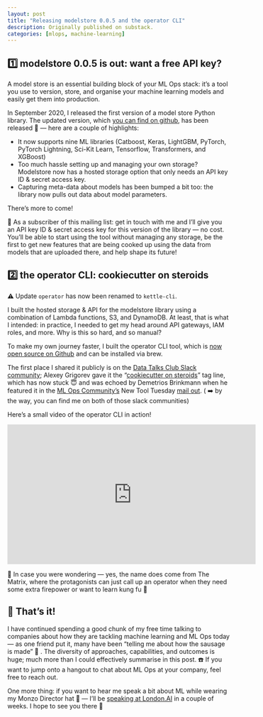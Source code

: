 ```yaml
---
layout: post
title: "Releasing modelstore 0.0.5 and the operator CLI"
description: Originally published on substack.
categories: [mlops, machine-learning]
---
```



## 1️⃣ modelstore 0.0.5 is out: want a free API key?

A model store is an essential building block of your ML Ops stack: it’s a tool you use to version, store, and organise your machine learning models and easily get them into production.

In September 2020, I released the first version of a model store Python library. The updated version, which [you can find on github](https://github.com/operatorai/modelstore), has been released 🎉 — here are a couple of highlights:

* It now supports nine ML libraries (Catboost, Keras, LightGBM, PyTorch, PyTorch Lightning, Sci-Kit Learn, Tensorflow, Transformers, and XGBoost)
* Too much hassle setting up and managing your own storage? Modelstore now has a hosted storage option that only needs an API key ID & secret access key.
* Capturing meta-data about models has been bumped a bit too: the library now pulls out data about model parameters.

There’s more to come!

🎁 As a subscriber of this mailing list: get in touch with me and I’ll give you an API key ID & secret access key for this version of the library — no cost. You’ll be able to start using the tool without managing any storage, be the first to get new features that are being cooked up using the data from models that are uploaded there, and help shape its future!

## 2️⃣ the operator CLI: cookiecutter on steroids

⚠️ Update `operator` has now been renamed to `kettle-cli`. 

I built the hosted storage & API for the modelstore library using a combination of Lambda functions, S3, and DynamoDB. At least, that is what I intended: in practice, I needed to get my head around API gateways, IAM roles, and more. Why is this so hard, and so manual?

To make my own journey faster, I built the operator CLI tool, which is [now open source on Github](https://github.com/operatorai/operator) and can be installed via brew.

The first place I shared it publicly is on the [Data Talks Club Slack community](https://datatalks.club/); Alexey Grigorev gave it the “[cookiecutter on steroids](https://www.linkedin.com/embed/feed/update/urn:li:ugcPost:6762994584785092608)” tag line, which has now stuck 😇 and was echoed by Demetrios Brinkmann when he featured it in the [ML Ops Community’s](https://mlops.community/) New Tool Tuesday [mail out](http://autodb.activehosted.com/index.php?action=social&chash=43ec517d68b6edd3015b3edc9a11367b.98&s=c2c6b31ab2be1bd19095d70e73326b69). ( ➡️ by the way, you can find me on both of those slack communities)

Here’s a small video of the operator CLI in action!

<iframe width="560" height="315" src="https://www.youtube.com/embed/Np6Bt8SewS8" frameborder="0" allow="accelerometer; autoplay; clipboard-write; encrypted-media; gyroscope; picture-in-picture" allowfullscreen></iframe>

🤔 In case you were wondering — yes, the name does come from The Matrix, where the protagonists can just call up an operator when they need some extra firepower or want to learn kung fu 🥋

## 🎉 That’s it!

I have continued spending a good chunk of my free time talking to companies about how they are tackling machine learning and ML Ops today — as one friend put it, many have been “telling me about how the sausage is made” 🤮 . The diversity of approaches, capabilities, and outcomes is huge; much more than I could effectively summarise in this post. ☎️ If you want to jump onto a hangout to chat about ML Ops at your company, feel free to reach out.

One more thing: if you want to hear me speak a bit about ML while wearing my Monzo Director hat 🎩 — I’ll be [speaking at London.AI](https://www.london.ai/) in a couple of weeks. I hope to see you there 🙌
